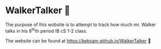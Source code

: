 # WalkerTalker :bear:

The purpose of this wobsite is to attempt to track how much mr. Walker talks in his 8<sup>th</sup>th period IB cS 1-2 class.

The website can be found at https://kekoam.github.io/WalkerTalker 💯
